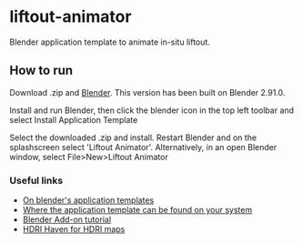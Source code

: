 # liftout-animator
Blender application template to animate in-situ liftout.

## How to run

Download .zip and [Blender](https://www.blender.org/download/). This version has been built on Blender 2.91.0.

Install and run Blender, then click the blender icon in the top left toolbar and select Install Application Template

Select the downloaded .zip and install. Restart Blender and on the splashscreen select 'Liftout Animator'. Alternatively, in an open Blender window, select File>New>Liftout Animator



### Useful links

 - [On blender's application templates](https://docs.blender.org/manual/en/latest/advanced/app_templates.html)
 - [Where the application template can be found on your system](https://docs.blender.org/manual/en/latest/advanced/blender_directory_layout.html#blender-directory-layout)
 - [Blender Add-on tutorial](https://docs.blender.org/manual/en/latest/advanced/app_templates.html)
 - [HDRI Haven for HDRI maps](https://hdrihaven.com/)